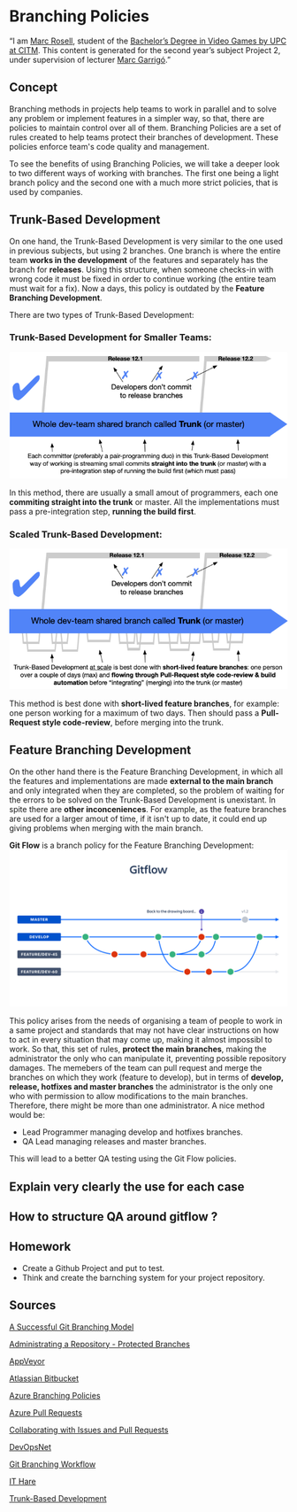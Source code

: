 # Branching Policies

“I am [Marc Rosell](https://www.linkedin.com/in/marc-rosell-hernandez-a19188150/), student of the [Bachelor’s Degree in Video Games by UPC at CITM](https://www.citm.upc.edu/ing/estudis/graus-videojocs/). This content is generated for the second year’s subject Project 2, under supervision of lecturer [Marc Garrigó](https://www.linkedin.com/in/mgarrigo/).”

## Concept

Branching methods in projects help teams to work in parallel and to solve any problem or implement features in a simpler way, so that, there are policies to maintain control over all of them.
Branching Policies are a set of rules created to help teams protect their branches of development. These policies enforce team's code quality and management. 

To see the benefits of using Branching Policies, we will take a deeper look to two different ways of working with branches. The first one being a light branch policy and the second one with a much more strict policies, that is used by companies.

## Trunk-Based Development
On one hand, the Trunk-Based Development is very similar to the one used in previous subjects, but using 2 branches. One branch is where the entire team **works in the development** of the features and separately has the branch for **releases**. Using this structure, when someone checks-in with wrong code it must be fixed in order to continue working (the entire team must wait for a fix). Now a days, this policy is outdated by the **Feature Branching Development**.

There are two types of Trunk-Based Development:
### Trunk-Based Development for Smaller Teams:
![trunk-dev](https://github.com/MarcRosellH/BranchingPolicies/blob/master/docs/trunk.png?raw=true)

In this method, there are usually a small amout of programmers, each one **commiting straight into the trunk** or master. All the implementations must pass a pre-integration step, **running the build first**.

### Scaled Trunk-Based Development:
![scaled-trunk-dev](https://github.com/MarcRosellH/BranchingPolicies/blob/master/docs/scaled-trunk.png?raw=true)

This method is best done with **short-lived feature branches**, for example: one person working for a maximum of two days. Then should pass a **Pull-Request style code-review**, before merging into the trunk.


## Feature Branching Development
On the other hand there is the Feature Branching Development, in which all the features and implementations are made **external to the main branch** and only integrated when they are completed, so the problem of waiting for the errors to be solved on the Trunk-Based Development is unexistant. In spite there are **other inconceniences**. For example, as the feature branches are used for a larger amout of time, if it isn't up to date, it could end up giving problems when merging with the main branch.

**Git Flow** is a branch policy for the Feature Branching Development:
![gitflow](https://github.com/MarcRosellH/BranchingPolicies/blob/master/docs/gitflow.png?raw=true)

This policy arises from the needs of organising a team of people to work in a same project and standards that may not have clear instructions on how to act in every situation that may come up, making it almost impossibl to work. So that, this set of rules, **protect the main branches**, making the administrator the only who can manipulate it, preventing possible repository damages.
The memebers of the team can pull request and merge the branches on which they work (feature to develop), but in terms of **develop, release, hotfixes and master branches** the administrator is the only one who with permission to allow modifications to the main branches. Therefore, there might be more than one administrator. A nice method would be:

* Lead Programmer managing develop and hotfixes branches.
* QA Lead managing releases and master branches.

This will lead to a better QA testing using the Git Flow policies.

## Explain very clearly the use for each case


## How to structure QA around gitflow ?


## Homework 
* Create a Github Project and put to test.
* Think and create the barnching system for your project repository.

## Sources
[A Successful Git Branching Model](https://nvie.com/posts/a-successful-git-branching-model/)

[Administrating a Repository - Protected Branches](https://help.github.com/en/github/administering-a-repository/about-protected-branches)

[AppVeyor](https://www.appveyor.com/docs/branches/)

[Atlassian Bitbucket](https://www.atlassian.com/git/tutorials/comparing-workflows)

[Azure Branching Policies](https://docs.microsoft.com/en-us/azure/devops/repos/git/branch-policies?view=azure-devops)

[Azure Pull Requests](https://docs.microsoft.com/en-us/azure/devops/repos/git/pull-requests?view=azure-devops&tabs=new-nav#complete-the-pull-request)

[Collaborating with Issues and Pull Requests](https://help.github.com/en/github/collaborating-with-issues-and-pull-requests)

[DevOpsNet](https://devopsnet.com/2012/11/01/exciting-branching/)

[Git Branching Workflow](https://git-scm.com/book/en/v2/Git-Branching-Branching-Workflows)

[IT Hare](http://ithare.com/version-control-branching-for-gamedev/)

[Trunk-Based Development](https://trunkbaseddevelopment.com/)
